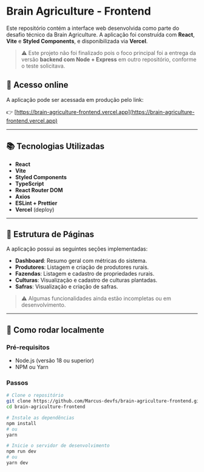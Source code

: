 # Brain Agriculture - Frontend

Este repositório contém a interface web desenvolvida como parte do desafio técnico da Brain Agriculture. A aplicação foi construída com **React**, **Vite** e **Styled Components**, e disponibilizada via **Vercel**.

> ⚠️ Este projeto não foi finalizado pois o foco principal foi a entrega da versão **backend com Node + Express** em outro repositório, conforme o teste solicitava.

## 🔗 Acesso online

A aplicação pode ser acessada em produção pelo link:

👉 [https://brain-agriculture-frontend.vercel.app](https://brain-agriculture-frontend.vercel.app)

---

## 📚 Tecnologias Utilizadas

- **React**
- **Vite**
- **Styled Components**
- **TypeScript**
- **React Router DOM**
- **Axios**
- **ESLint + Prettier**
- **Vercel** (deploy)

---

## 📁 Estrutura de Páginas

A aplicação possui as seguintes seções implementadas:

- **Dashboard**: Resumo geral com métricas do sistema.
- **Produtores**: Listagem e criação de produtores rurais.
- **Fazendas**: Listagem e cadastro de propriedades rurais.
- **Culturas**: Visualização e cadastro de culturas plantadas.
- **Safras**: Visualização e criação de safras.

> ⚠️ Algumas funcionalidades ainda estão incompletas ou em desenvolvimento.

---

## 🚀 Como rodar localmente

### Pré-requisitos

- Node.js (versão 18 ou superior)
- NPM ou Yarn

### Passos

```bash
# Clone o repositório
git clone https://github.com/Marcus-devfs/brain-agriculture-frontend.git
cd brain-agriculture-frontend

# Instale as dependências
npm install
# ou
yarn

# Inicie o servidor de desenvolvimento
npm run dev
# ou
yarn dev
